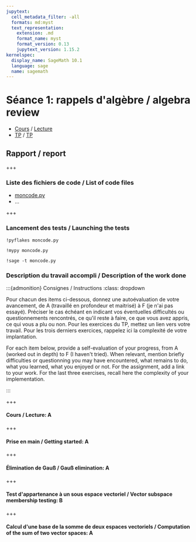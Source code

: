 ```yaml
---
jupytext:
  cell_metadata_filter: -all
  formats: md:myst
  text_representation:
    extension: .md
    format_name: myst
    format_version: 0.13
    jupytext_version: 1.15.2
kernelspec:
  display_name: SageMath 10.1
  language: sage
  name: sagemath
---
```


# Séance 1: rappels d'algèbre / algebra review

- [Cours](algebre.md) / [Lecture](algebra.md)
- [TP](TP.md) / [TP](assignment.md)

## Rapport / report

+++

### Liste des fichiers de code / List of code files

- [moncode.py](moncode.py)
- ...

+++

### Lancement des tests / Launching the tests

```{code-cell} ipython3
!pyflakes moncode.py
```

```{code-cell} ipython3
!mypy moncode.py
```

```{code-cell} ipython3
!sage -t moncode.py
```

### Description du travail accompli / Description of the work done

:::{admonition} Consignes / Instructions
:class: dropdown

Pour chacun des items ci-dessous, donnez une autoévaluation de votre
avancement, de A (travaillé en profondeur et maitrisé) à F (je n'ai
pas essayé). Préciser le cas échéant en indicant vos éventuelles
difficultés ou questionnements rencontrés, ce qu'il reste à faire, ce
que vous avez appris, ce qui vous a plu ou non. Pour les exercices du
TP, mettez un lien vers votre travail. Pour les trois derniers
exercices, rappelez ici la complexité de votre implantation.

For each item below, provide a self-evaluation of your progress, from
A (worked out in depth) to F (I haven't tried). When relevant, mention
briefly difficulties or questionning you may have encountered, what
remains to do, what you learned, what you enjoyed or not. For the
assignment, add a link to your work. For the last three exercises,
recall here the complexity of your implementation.

:::

+++

#### Cours / Lecture: A

+++

#### Prise en main / Getting started: A

+++

#### Élimination de Gauß / Gauß elimination: A

+++

#### Test d'appartenance à un sous espace vectoriel / Vector subspace membership testing: B

+++

#### Calcul d'une base de la somme de deux espaces vectoriels / Computation of the sum of two vector spaces: A

